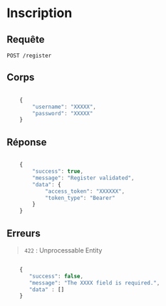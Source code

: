# Inscription

## Requête

`POST /register`

## Corps

```javascript

    {
        "username": "XXXXX",
        "password": "XXXXX"
    }

```

## Réponse

```javascript

    {
        "success": true,
        "message": "Register validated",
        "data": {
            "access_token": "XXXXXX",
            "token_type": "Bearer"
        }
    }

```

## Erreurs

> `422` : Unprocessable Entity

```javascript

    {
       "success": false,
       "message": "The XXXX field is required.",
       "data" : []
    }

```
